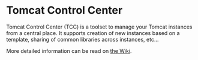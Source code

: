 Tomcat Control Center
=====================

Tomcat Control Center (TCC) is a toolset to manage your Tomcat instances from a central place. It supports creation of new instances based on a template, sharing of common libraries across instances, etc...

More detailed information can be read on [the Wiki](wiki/Home).
